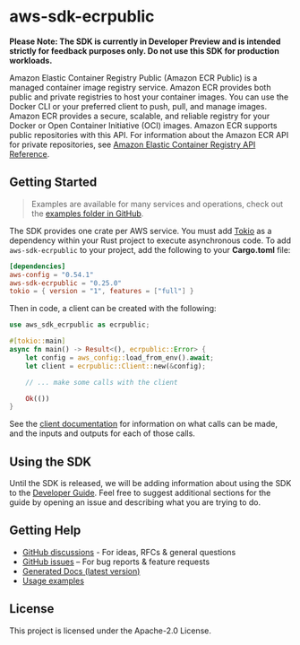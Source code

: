# aws-sdk-ecrpublic

**Please Note: The SDK is currently in Developer Preview and is intended strictly for
feedback purposes only. Do not use this SDK for production workloads.**

Amazon Elastic Container Registry Public (Amazon ECR Public) is a managed container image registry service. Amazon ECR provides both public and private registries to host your container images. You can use the Docker CLI or your preferred client to push, pull, and manage images. Amazon ECR provides a secure, scalable, and reliable registry for your Docker or Open Container Initiative (OCI) images. Amazon ECR supports public repositories with this API. For information about the Amazon ECR API for private repositories, see [Amazon Elastic Container Registry API Reference](https://docs.aws.amazon.com/AmazonECR/latest/APIReference/Welcome.html).

## Getting Started

> Examples are available for many services and operations, check out the
> [examples folder in GitHub](https://github.com/awslabs/aws-sdk-rust/tree/main/examples).

The SDK provides one crate per AWS service. You must add [Tokio](https://crates.io/crates/tokio)
as a dependency within your Rust project to execute asynchronous code. To add `aws-sdk-ecrpublic` to
your project, add the following to your **Cargo.toml** file:

```toml
[dependencies]
aws-config = "0.54.1"
aws-sdk-ecrpublic = "0.25.0"
tokio = { version = "1", features = ["full"] }
```

Then in code, a client can be created with the following:

```rust
use aws_sdk_ecrpublic as ecrpublic;

#[tokio::main]
async fn main() -> Result<(), ecrpublic::Error> {
    let config = aws_config::load_from_env().await;
    let client = ecrpublic::Client::new(&config);

    // ... make some calls with the client

    Ok(())
}
```

See the [client documentation](https://docs.rs/aws-sdk-ecrpublic/latest/aws_sdk_ecrpublic/client/struct.Client.html)
for information on what calls can be made, and the inputs and outputs for each of those calls.

## Using the SDK

Until the SDK is released, we will be adding information about using the SDK to the
[Developer Guide](https://docs.aws.amazon.com/sdk-for-rust/latest/dg/welcome.html). Feel free to suggest
additional sections for the guide by opening an issue and describing what you are trying to do.

## Getting Help

* [GitHub discussions](https://github.com/awslabs/aws-sdk-rust/discussions) - For ideas, RFCs & general questions
* [GitHub issues](https://github.com/awslabs/aws-sdk-rust/issues/new/choose) – For bug reports & feature requests
* [Generated Docs (latest version)](https://awslabs.github.io/aws-sdk-rust/)
* [Usage examples](https://github.com/awslabs/aws-sdk-rust/tree/main/examples)

## License

This project is licensed under the Apache-2.0 License.

